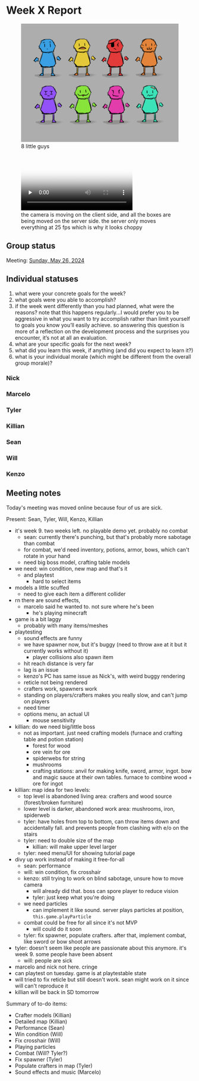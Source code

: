 # Week X Report

<!-- add at least one of your latest screenshots to your group page -->

<div class="gallery">
  <figure>
    <img src="../../images/concept/little-guys.png" alt="ALT">
    <figcaption>
      8 little guys
    </figcaption>
  </figure>
  <figure>
    <video src="../../images/dev/first-wireframe.mp4" controls preload="none" poster="../../images/dev/first-wireframe-poster.png"></video>
    <figcaption>
      the camera is moving on the client side, and all the boxes are being moved on the server side. the server only moves everything at 25 fps which is why it looks choppy
    </figcaption>
  </figure>
</div>

## Group status

<!-- include both the week # and the date of the meeting -->

Meeting: [Sunday, May 26, 2024](#meeting-notes)

<!-- summarize your overall status for the week -->

<!-- add a statement summarizing the group morale (feel free to be creative in expressing your morale) -->

## Individual statuses

1. what were your concrete goals for the week?
1. what goals were you able to accomplish?
1. if the week went differently than you had planned, what were the reasons? note that this happens regularly...I would prefer you to be aggressive in what you want to try accomplish rather than limit yourself to goals you know you’ll easily achieve. so answering this question is more of a reflection on the development process and the surprises you encounter, it’s not at all an evaluation.
1. what are your specific goals for the next week?
1. what did you learn this week, if anything (and did you expect to learn it?)
1. what is your individual morale (which might be different from the overall group morale)?

### Nick

### Marcelo

### Tyler

### Killian

### Sean

### Will

### Kenzo

## Meeting notes

Today's meeting was moved online because four of us are sick.

Present: Sean, Tyler, Will, Kenzo, Killian

- it's week 9. two weeks left. no playable demo yet. probably no combat
  - sean: currently there's punching, but that's probably more sabotage than combat
  - for combat, we'd need inventory, potions, armor, bows, which can't rotate in your hand
  - need big boss model, crafting table models
- we need: win condition, new map and that's it
  - and playtest
    - hard to select items
- models a little scuffed
  - need to give each item a different collider
- rn there are sound effects,
  - marcelo said he wanted to. not sure where he's been
    - he's playing minecraft
- game is a bit laggy
  - probably with many items/meshes
- playtesting
  - sound effects are funny
  - we have spawner now, but it's buggy (need to throw axe at it but it currently works without it)
    - player collisions also spawn item
  - hit reach distance is very far
  - lag is an issue
  - kenzo's PC has same issue as Nick's, with weird buggy rendering
  - reticle not being rendered
  - crafters work, spawners work
  - standing on players/crafters makes you really slow, and can't jump on players
  - need timer
  - options menu, an actual UI
    - mouse sensitivity
- killian: do we need big/little boss
  - not as important. just need crafting models (furnace and crafting table and potion station)
    - forest for wood
    - ore vein for ore
    - spiderwebs for string
    - mushrooms
    - crafting stations: anvil for making knife, sword, armor, ingot. bow and magic sauce at their own tables. furnace to combine wood + ore for ingot
- killian: map idea for two levels:
  - top level is abandoned living area: crafters and wood source (forest/broken furniture)
  - lower level is darker, abandoned work area: mushrooms, iron, spiderweb
  - tyler: have holes from top to bottom, can throw items down and accidentally fall. and prevents people from clashing with e/o on the stairs
  - tyler: need to double size of the map
    - killian: will make upper level larger
  - tyler: need menu/UI for showing tutorial page
- divy up work instead of making it free-for-all
  - sean: performance
  - will: win condition, fix crosshair
  - kenzo: still trying to work on blind sabotage, unsure how to move camera
    - will already did that. boss can spore player to reduce vision
    - tyler: just keep what you're doing
  - we need particles
    - can implement it like sound. server plays particles at position, `this.game.playParticle`
  - combat could be free for all since it's not MVP
    - will could do it soon
  - tyler: fix spawner, populate crafters. after that, implement combat, like sword or bow shoot arrows
- tyler: doesn't seem like people are passionate about this anymore. it's week 9. some people have been absent
  - will: people are sick
- marcelo and nick not here. cringe
- can playtest on tuesday. game is at playtestable state
- will tried to fix reticle but still doesn't work. sean might work on it since will can't reproduce it
- killian will be back in SD tomorrow

Summary of to-do items:

- Crafter models (Killian)
- Detailed map (Killian)
- Performance (Sean)
- Win condition (Will)
- Fix crosshair (Will)
- Playing particles
- Combat (Will? Tyler?)
- Fix spawner (Tyler)
- Populate crafters in map (Tyler)
- Sound effects and music (Marcelo)
